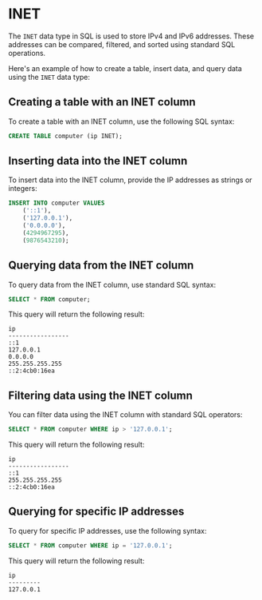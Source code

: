 # INET

The `INET` data type in SQL is used to store IPv4 and IPv6 addresses. These addresses can be compared, filtered, and sorted using standard SQL operations.

Here's an example of how to create a table, insert data, and query data using the `INET` data type:

## Creating a table with an INET column

To create a table with an INET column, use the following SQL syntax:

```sql
CREATE TABLE computer (ip INET);
```

## Inserting data into the INET column

To insert data into the INET column, provide the IP addresses as strings or integers:

```sql
INSERT INTO computer VALUES
    ('::1'),
    ('127.0.0.1'),
    ('0.0.0.0'),
    (4294967295),
    (9876543210);
```

## Querying data from the INET column

To query data from the INET column, use standard SQL syntax:

```sql
SELECT * FROM computer;
```

This query will return the following result:

```
ip
-----------------
::1
127.0.0.1
0.0.0.0
255.255.255.255
::2:4cb0:16ea
```

## Filtering data using the INET column

You can filter data using the INET column with standard SQL operators:

```sql
SELECT * FROM computer WHERE ip > '127.0.0.1';
```

This query will return the following result:

```
ip
-----------------
::1
255.255.255.255
::2:4cb0:16ea
```

## Querying for specific IP addresses

To query for specific IP addresses, use the following syntax:

```sql
SELECT * FROM computer WHERE ip = '127.0.0.1';
```

This query will return the following result:

```
ip
---------
127.0.0.1
```